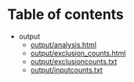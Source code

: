 # Table of contents

* output
  * [output/analysis.html](output/analysis.html)
  * [output/exclusion_counts.html](output/exclusion_counts.html)
  * [output/exclusioncounts.txt](output/exclusioncounts.txt)
  * [output/inputcounts.txt](output/inputcounts.txt)